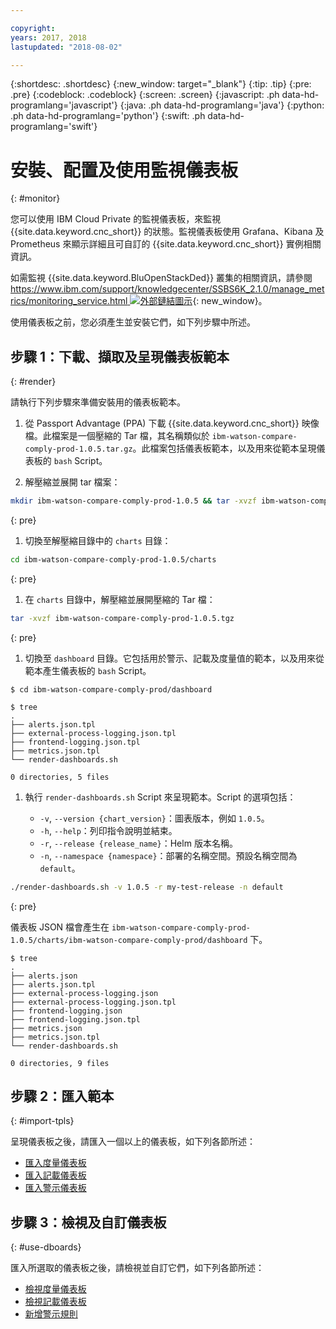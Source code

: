 ```yaml
---

copyright:
years: 2017, 2018
lastupdated: "2018-08-02"

---
```


{:shortdesc: .shortdesc}
{:new_window: target="_blank"}
{:tip: .tip}
{:pre: .pre}
{:codeblock: .codeblock}
{:screen: .screen}
{:javascript: .ph data-hd-programlang='javascript'}
{:java: .ph data-hd-programlang='java'}
{:python: .ph data-hd-programlang='python'}
{:swift: .ph data-hd-programlang='swift'}

# 安裝、配置及使用監視儀表板
{: #monitor}

您可以使用 IBM Cloud Private 的監視儀表板，來監視 {{site.data.keyword.cnc_short}} 的狀態。監視儀表板使用 Grafana、Kibana 及 Prometheus 來顯示詳細且可自訂的 {{site.data.keyword.cnc_short}} 實例相關資訊。

如需監視 {{site.data.keyword.BluOpenStackDed}} 叢集的相關資訊，請參閱 [https://www.ibm.com/support/knowledgecenter/SSBS6K_2.1.0/manage_metrics/monitoring_service.html ![外部鏈結圖示](../../icons/launch-glyph.svg "外部鏈結圖示")](https://www.ibm.com/support/knowledgecenter/SSBS6K_2.1.0/manage_metrics/monitoring_service.html){: new_window}。

使用儀表板之前，您必須產生並安裝它們，如下列步驟中所述。

## 步驟 1：下載、擷取及呈現儀表板範本
{: #render}

請執行下列步驟來準備安裝用的儀表板範本。

1. 從 Passport Advantage (PPA) 下載 {{site.data.keyword.cnc_short}} 映像檔。此檔案是一個壓縮的 Tar 檔，其名稱類似於 `ibm-watson-compare-comply-prod-1.0.5.tar.gz`。此檔案包括儀表板範本，以及用來從範本呈現儀表板的 `bash` Script。

1. 解壓縮並展開 tar 檔案：
  ```bash
  mkdir ibm-watson-compare-comply-prod-1.0.5 && tar -xvzf ibm-watson-compare-comply-prod-1.0.5.tar.gz -C ibm-watson-compare-comply-prod-1.0.5
  ``` 
  {: pre}

1. 切換至解壓縮目錄中的 `charts` 目錄：
  ```bash
  cd ibm-watson-compare-comply-prod-1.0.5/charts
  ```
  {: pre}

1. 在 `charts` 目錄中，解壓縮並展開壓縮的 Tar 檔：
  ```bash
  tar -xvzf ibm-watson-compare-comply-prod-1.0.5.tgz
  ```
  {: pre}

1. 切換至 `dashboard` 目錄。它包括用於警示、記載及度量值的範本，以及用來從範本產生儀表板的 `bash` Script。
  ```
  $ cd ibm-watson-compare-comply-prod/dashboard

  $ tree
  .
  ├── alerts.json.tpl
  ├── external-process-logging.json.tpl
  ├── frontend-logging.json.tpl
  ├── metrics.json.tpl
  └── render-dashboards.sh

  0 directories, 5 files
  ```

1. 執行 `render-dashboards.sh` Script 來呈現範本。Script 的選項包括：
  
    - `-v`, `--version {chart_version}`：圖表版本，例如 `1.0.5`。
    - `-h`, `--help`：列印指令說明並結束。
    - `-r`, `--release {release_name}`：Helm 版本名稱。
    - `-n`, `--namespace {namespace}`：部署的名稱空間。預設名稱空間為 `default`。

  ```bash
  ./render-dashboards.sh -v 1.0.5 -r my-test-release -n default
  ```
  {: pre}

儀表板 JSON 檔會產生在 `ibm-watson-compare-comply-prod-1.0.5/charts/ibm-watson-compare-comply-prod/dashboard` 下。

  ```
  $ tree
  .
  ├── alerts.json
  ├── alerts.json.tpl
  ├── external-process-logging.json
  ├── external-process-logging.json.tpl
  ├── frontend-logging.json
  ├── frontend-logging.json.tpl
  ├── metrics.json
  ├── metrics.json.tpl
  └── render-dashboards.sh

  0 directories, 9 files
  ```

## 步驟 2：匯入範本
{: #import-tpls}

呈現儀表板之後，請匯入一個以上的儀表板，如下列各節所述：

  - [匯入度量儀表板](metrics.html#import)
  - [匯入記載儀表板](logging.html#import)
  - [匯入警示儀表板](alerts.html#import)

## 步驟 3：檢視及自訂儀表板
{: #use-dboards}

匯入所選取的儀表板之後，請檢視並自訂它們，如下列各節所述：

  - [檢視度量儀表板](metrics.html#view)
  - [檢視記載儀表板](logging.html#view)
  - [新增警示規則](alerts.html#add)
